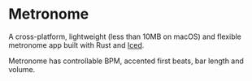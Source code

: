 # Metronome

A cross-platform, lightweight (less than 10MB on macOS) and flexible metronome app built with Rust and [Iced](https://github.com/iced-rs/iced).

Metronome has controllable BPM, accented first beats, bar length and volume.